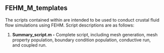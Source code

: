 ## FEHM_M_templates

The scripts contained within are intended to be used to conduct crustal fluid flow simulations using FEHM.  Script descriptions are as follows:

1. **Summary_script.m -** Complete script, including mesh generation, mesh property population, boundary condition population, conductive run, and coupled run.





